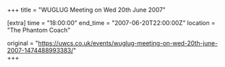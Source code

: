 +++
title = "WUGLUG Meeting on Wed 20th June 2007"

[extra]
time = "18:00:00"
end_time = "2007-06-20T22:00:00Z"
location = "The Phantom Coach"

original = "https://uwcs.co.uk/events/wuglug-meeting-on-wed-20th-june-2007-1474488993383/"    
+++




